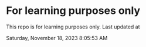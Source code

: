 # For learning purposes only
This repo is for learning purposes only.
Last updated at

Saturday, November 18, 2023 8:05:53 AM

